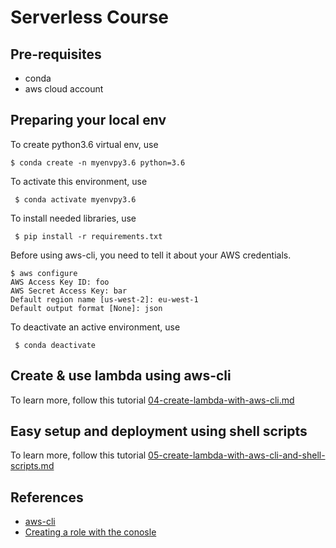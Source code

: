 # Serverless Course

## Pre-requisites
- conda
- aws cloud account 

## Preparing your local env

To create python3.6 virtual env, use

	$ conda create -n myenvpy3.6 python=3.6
	
	
To activate this environment, use

     $ conda activate myenvpy3.6


To install needed libraries, use
 
     $ pip install -r requirements.txt
     

Before using aws-cli, you need to tell it about your AWS credentials. 

	$ aws configure
	AWS Access Key ID: foo
	AWS Secret Access Key: bar
	Default region name [us-west-2]: eu-west-1
	Default output format [None]: json
 
    
To deactivate an active environment, use

     $ conda deactivate


## Create & use lambda using aws-cli
 
 To learn more, follow this tutorial [04-create-lambda-with-aws-cli.md](tutorials/04-create-lambda-with-aws-cli.md)

## Easy setup and deployment using shell scripts
    
 To learn more, follow this tutorial [05-create-lambda-with-aws-cli-and-shell-scripts.md](05-create-lambda-with-aws-cli-and-shell-scripts.md)
  
   
## References
- [aws-cli](https://github.com/aws/aws-cli#getting-started)
- [Creating a role with the conosle](https://docs.aws.amazon.com/lambda/latest/dg/lambda-intro-execution-role.html)
